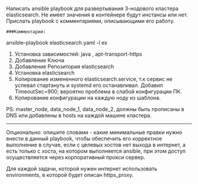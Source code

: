 Написать ansible playbook для развертывания 3-нодового кластера elasticsearch. 
Не имеет значения в контейнере будут инстансы или нет. Прислать playbook с комментариями, описывающими его работу.

    ###Комментарии:

ansible-playbook elasticsearch.yaml -l es

1. Установка зависимостей: java , apt-transport-https
2. Добавление Ключа
3. Добавление Репозитория elasticsearch
4. Установка elasticsearch
5. Копирование измененного elasticsearch.service, т.к сервис не успевал стартануть и systemd его останавливал.
    Добавил TimeoutSec=900; вероятно проблема в слабой конфигурации ПК.
6. Копирование конфигурации на каждую ноду из шаблона.

PS: master_node, data_node_1, data_node_2, должны быть прописаны в DNS или добавлены в hosts на каждой машине кластера.
___
Опционально: опишите словами - какие минимальные правки нужно внести в данный playbook, чтобы обеспечить его корректное выполнение в случае, если с целевых хостов нет выхода в интернет, а есть только с хоста, на котором выполняется ansible, при этом доступ осуществляется через корпоративный прокси сервер.

Для каждой задачи, которой нужен интернет использовать environments, в которой будет описан https_proxy.
